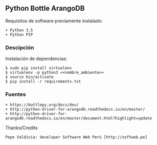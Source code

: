 ## Python Bottle ArangoDB

Requisitos de software previamente instalado:

	+ Python 3.5
	+ Python PIP

### Descipción

Instalación de dependencias:

    $ sudo pip install virtualenv
    $ virtualenv -p python3 <<nombre_ambiente>>
    $ source bin/activate
    $ pip install -r requirements.txt

### Fuentes

    + https://bottlepy.org/docs/dev/
    + http://python-driver-for-arangodb.readthedocs.io/en/master/
    + http://python-driver-for-arangodb.readthedocs.io/en/master/document.html?highlight=update

Thanks/Credits

    Pepe Valdivia: developer Software Web Perú [http://softweb.pe]